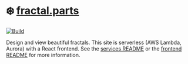 # ❄️ [fractal.parts](https://www.fractal.parts)

[![Build](https://travis-ci.com/ElliotPenson/fractal.parts.svg?branch=master)](https://travis-ci.com/ElliotPenson/fractal.parts)

Design and view beautiful fractals. This site is serverless (AWS Lambda, Aurora)
with a React frontend. See the
[services README](https://github.com/ElliotPenson/fractal.parts/tree/master/services)
or the
[frontend README](https://github.com/ElliotPenson/fractal.parts/tree/master/frontend)
for more information.
